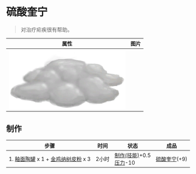 # 硫酸奎宁  
> 对治疗疟疾很有帮助。  
  
  属性  |   图片   
 ----  |  ----:   
   |  ![](Sprite/AloeVeraGel.png)   
  
## 制作  
步骤  |  时间  |  状态  |  成品  
----  |  ----  |  ----  |  ----  
1. [釉面陶罐](GlazedVase.md) x 1 + [金鸡纳树皮粉](QuininePowder.md) x 3  |  2小时  |  [制作(技能)](Skill_Crafting.md)+0.5<br>[压力](Stress.md)-10  |  [硫酸奎宁](QuinineSulfate.md)(+9)  
